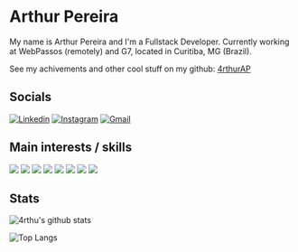 <!--
![](https://cr-ss-service.azurewebsites.net/api/ScreenShot?widget=summary&username=sfourm&badges=2&show-avatar=false&branding=false&style=--header-bg-color:%23444)
-->
# Arthur Pereira 

My name is Arthur Pereira and I'm a Fullstack Developer. Currently working at WebPassos (remotely) and G7, located in Curitiba, MG (Brazil).

See my achivements and other cool stuff on my github: [4rthurAP](https://github.com/4rthurAP)

## Socials

[![Linkedin](https://img.shields.io/badge/LinkedIn-blue?style=for-the-badge&logo=Linkedin&logoColor=white&link=https://www.linkedin.com/in/arthur-pereira-9b928b202/)](www.linkedin.com/in/4rthurAP) 
[![Instagram](https://img.shields.io/badge/Instagram-E4405F?style=for-the-badge&logo=instagram&logoColor=white)](https://www.instagram.com/4rthur_pereira/)
[![Gmail](https://img.shields.io/badge/Gmail-D14836?style=for-the-badge&logo=gmail&logoColor=white)](arthuraapsilva@gmail.com)

## Main interests / skills

![](https://img.shields.io/badge/.NET-5C2D91?style=for-the-badge&logo=.net&logoColor=white)
![](https://img.shields.io/badge/JavaScript-323330?style=for-the-badge&logo=javascript&logoColor=F7DF1E)
![](https://img.shields.io/badge/Node.js-43853D?style=for-the-badge&logo=node.js&logoColor=white)
![](https://img.shields.io/badge/C%23-239120?style=for-the-badge&logo=c-sharp&logoColor=white)
![](https://img.shields.io/badge/PHP-777BB4?style=for-the-badge&logo=php&logoColor=white)
![](https://img.shields.io/badge/Python-14354C?style=for-the-badge&logo=python&logoColor=white)
![](https://img.shields.io/badge/.NET-5C2D91?style=for-the-badge&logo=.net&logoColor=white)
![](https://img.shields.io/badge/Bootstrap-563D7C?style=for-the-badge&logo=bootstrap&logoColor=white)

## Stats

![4rthu's github stats](https://github-readme-stats.vercel.app/api?username=4rthurAP&count_private=true&show_icons=true&theme=dracula)

![Top Langs](https://github-readme-stats.vercel.app/api/top-langs/?username=4rthurAP&exclude_repo=USP)



